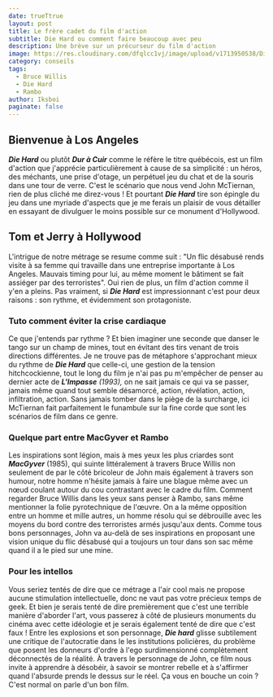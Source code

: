 ```yaml
---
date: trueTtrue
layout: post
title: Le frère cadet du film d'action
subtitle: Die Hard ou comment faire beaucoup avec peu
description: Une brève sur un précurseur du film d'action
image: https://res.cloudinary.com/dfqlcc1vj/image/upload/v1713950538/Die%20Hard/33_20_315_xhjr5p.jpg
category: conseils
tags:
  - Bruce Willis
  - Die Hard
  - Rambo
author: Iksboi
paginate: false
---
```

## Bienvenue à Los Angeles

***Die Hard*** ou plutôt ***Dur à Cuir*** comme le réfère le titre québécois, est un film d'action que j'apprécie particulièrement à cause de sa simplicité : un héros, des méchants, une prise d'otage, un perpétuel jeu du chat et de la souris dans une tour de verre. C'est le scénario que nous vend John McTiernan, rien de plus cliché me direz-vous ! Et pourtant ***Die Hard*** tire son épingle du jeu dans une myriade d'aspects que je me ferais un plaisir de vous détailler en essayant de divulguer le moins possible sur ce monument d'Hollywood.

## Tom et Jerry à Hollywood

L'intrigue de notre métrage se resume comme suit : "Un flic désabusé rends visite à sa femme qui travaille dans une entreprise importante à Los Angeles. Mauvais timing pour lui, au même moment le bâtiment se fait assiéger par des terroristes".  Oui rien de plus, un film d'action comme il y'en a pleins. Pas vraiment, si ***Die Hard*** est impressionnant c'est pour deux raisons : son rythme, et évidemment son protagoniste.

### Tuto comment éviter la crise cardiaque

Ce que j'entends par rythme ? Et bien imaginer une seconde que danser le tango sur un champ de mines, tout en évitant des tirs venant de trois directions différentes. Je ne trouve pas de métaphore s'approchant mieux du rythme de ***Die Hard*** que celle-ci, une gestion de la tension hitchcockienne, tout le long du film je n'ai pas pu m'empêcher de penser au dernier acte de ***L'Impasse** (1993),* on ne sait jamais ce qui va se passer, jamais même quand tout semble désamorcé, action, révélation, action, infiltration, action. Sans jamais tomber dans le piège de la surcharge, ici McTiernan fait parfaitement le funambule sur la fine corde que sont les scénarios de film dans ce genre.

### Quelque part entre MacGyver et Rambo

Les inspirations sont légion, mais à mes yeux les plus criardes sont ***MacGyver*** (1985), qui suinte littéralement à travers Bruce Willis non seulement de par le côté bricoleur de John mais également à travers son humour, notre homme n'hésite jamais à faire une blague même avec un nœud coulant autour du cou contrastant avec le cadre du film. Comment regarder Bruce Willis dans les yeux sans penser à Rambo, sans même mentionner la folie pyrotechnique de l'œuvre. On a la même opposition entre un homme et mille autres, un homme résolu qui se débrouille avec les moyens du bord contre des terroristes armés jusqu'aux dents. Comme tous bons personnages, John va au-delà de ses inspirations en proposant une vision unique du flic désabusé qui a toujours un tour dans son sac même quand il a le pied sur une mine.

### Pour les intellos

Vous seriez tentés de dire que ce métrage a l'air cool mais ne propose aucune stimulation intellectuelle, donc ne vaut pas votre précieux temps de geek. Et bien je serais tenté de dire premièrement que c'est une terrible manière d'aborder l'art, vous passerez à côté de plusieurs monuments du cinéma avec cette idéologie et je serais également tenté de dire que c'est faux ! Entre les explosions et son personnage, ***Die hard*** glisse subtilement une critique de l'autocratie dans le les institutions policières, du problème que posent les donneurs d'ordre à l'ego surdimensionné complètement déconnectés de la réalité. À travers le personnage de John, ce film nous invite à apprendre à désobéir, à savoir se montrer rebelle et à s'affirmer quand l'absurde prends le dessus sur le réel. Ça vous en bouche un coin ? C'est normal on parle d'un bon film.
